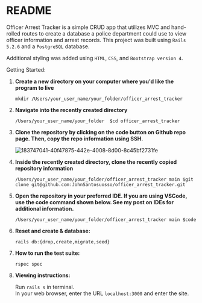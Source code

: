 # README

Officer Arrest Tracker is a simple CRUD app that utilizes MVC and hand-rolled routes to create a database a police department could use to view officer information and arrest records.  This project was built using ```Rails 5.2.6``` and a ```PostgreSQL``` database.  

Additional styling was added using ```HTML```, ```CSS```, and ```Bootstrap version 4```.

Getting Started:

 1.  **Create a new directory on your computer where you'd like the program to live** 

     ```mkdir /Users/your_user_name/your_folder/officer_arrest_tracker```
  
 2.  **Navigate into the recently created directory** 

     ```/Users/your_user_name/your_folder  $cd officer_arrest_tracker ```
  
 3.  **Clone the repository by clicking on the code button on Github repo page. Then, copy the repo information using SSH.**

     ![183747041-40f47875-442e-4008-8d00-8c45bf2731fe](https://user-images.githubusercontent.com/95776577/183752233-c9130b38-ce16-4b4c-aeb4-fdf0d0d4a137.png)


  
 4.  **Inside the recently created directory, clone the recently copied repository information** 

      ```/Users/your_user_name/your_folder/officer_arrest_tracker main $git clone git@github.com:JohnSantosuosso/officer_arrest_tracker.git```

 5. **Open the repository in your preferred IDE.  If you are using VSCode, use the code command shown below.  See my post on IDEs for additional information.** 

     ```/Users/your_user_name/your_folder/officer_arrest_tracker main $code```

 6.  **Reset and create & database:** 

     ```rails db:{drop,create,migrate,seed}```

 7.  **How to run the test suite:**

     ```rspec spec```

 8.  **Viewing instructions:**

     Run ```rails s``` in terminal.  
     In your web browser, enter the URL ```localhost:3000``` and enter the site.
